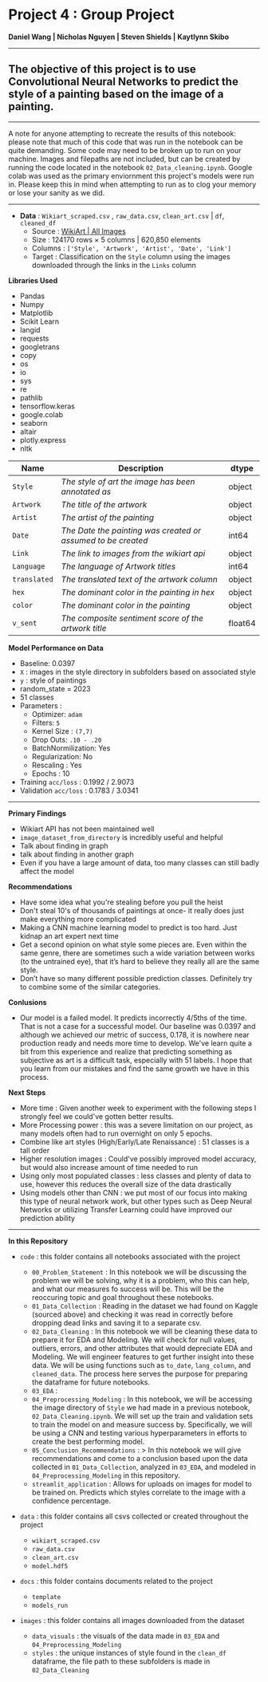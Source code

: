 # Project 4 : Group Project
**Daniel Wang | Nicholas Nguyen | Steven Shields | Kaytlynn Skibo**

---
 ## The objective of this project is to use Convolutional Neural Networks to predict the style of a painting based on the image of a painting.
 
---
A note for anyone attempting to recreate the results of this notebook: please note that much of this code that was run in the notebook can be quite demanding. Some code may need to be broken up to run on your machine. Images and filepaths are not included, but can be created by running the code located in the notebook `02_Data_cleaning.ipynb`. Google colab was used as the primary enviornment this project's models were run in. Please keep this in mind when attempting to run as to clog your memory or lose your sanity as we did.

---


+ **Data** : `Wikiart_scraped.csv` , `raw_data.csv`, `clean_art.csv` | `df`,  `cleaned_df`
  + Source : [WikiArt | All Images]('https://www.kaggle.com/datasets/antoinegruson/-wikiart-all-images-120k-link')
  + Size : 124170 rows × 5 columns | 620,850 elements
  + Columns : `['Style', 'Artwork', 'Artist', 'Date', 'Link']`
  + Target : Classification on the `Style` column using the images downloaded through the links in the `Links` column
  
**Libraries Used**
+ Pandas
+ Numpy
+ Matplotlib
+ Scikit Learn
+ langid
+ requests
+ googletrans
+ copy
+ os 
+ io
+ sys
+ re
+ pathlib
+ tensorflow.keras
+ google.colab
+ seaborn
+ altair
+ plotly.express
+ nltk
  
| **Name**   | **Description** | **dtype** |
| ----------- | ----------- | ------- |
|`Style`|_The style of art the image has been annotated as_| object |
|`Artwork`|_The title of the artwork_|object|
|`Artist`|_The artist of the painting_|object|
|`Date`|_The Date the painting was created or assumed to be created_| int64|
|`Link`|_The link to images from the wikiart api_|object|
|`Language`|_The language of Artwork titles_|int64|
|`translated`|_The translated text of the artwork column_|object|
|`hex`|_The dominant color in the painting in hex_|object|
|`color`|_The dominant color in the painting_|object|
|`v_sent`|_The composite sentiment score of the artwork title_|float64|

**Model Performance on Data**
+ Baseline: 0.0397
+ `X` : images in the style directory in subfolders based on associated style
+ `y` : style of paintings
+ random_state = 2023
+ 51 classes
+ Parameters : 
  + Optimizer: `adam`
  + Filters: `5`
  + Kernel Size : `(7,7)`
  + Drop Outs: `.10 - .20`
  + BatchNormilization: Yes
  + Regularization: No
  + Rescaling : Yes
  + Epochs : 10
+ Training `acc/loss` : 0.1992 / 2.9073
+ Validation `acc/loss` : 0.1783 / 3.0341

---

**Primary Findings**
- Wikiart API has not been maintained well
- `image_dataset_from_directory` is incredibly useful and helpful
- Talk about finding in graph
- talk about finding in another graph
- Even if you have a large amount of data, too many classes can still badly affect the model

**Recommendations**
- Have some idea what you're stealing before you pull the heist
- Don't steal 10's of thousands of paintings at once- it really does just make everything more complicated
- Making a CNN machine learning model to predict is too hard.  Just kidnap an art expert next time
- Get a second opinion on what style some pieces are.  Even within the same genre, there are sometimes such a wide variation between works (to the untrained eye), that it’s hard to believe they really all are the same style.
- Don’t have so many different possible prediction classes. Definitely try to combine some of the similar categories.


**Conlusions**
+ Our model is a failed model. It predicts incorrectly 4/5ths of the time. That is not a case for a successful model. Our baseline was 0.0397 and although we achieved our metric of success, 0.178, it is nowhere near production ready and needs more time to develop. We've learn quite a bit from this experience and realize that predicting something as subjective as art is a difficult task, especially with 51 labels. I hope that you learn from our mistakes and find the same growth we have in this process.

**Next Steps**
- More time : Given another week to experiment with the following steps I strongly feel we could've gotten better results.
- More Processing power : this was a severe limitation on our project, as many models often had to run overnight on only 5 epochs.
- Combine like art styles (High/Early/Late Renaissance) : 51 classes is a tall order
- Higher resolution images : Could've possibly improved model accuracy, but would also increase amount of time needed to run
- Using only most populated classes : less classes and plenty of data to use, however this reduces the overall size of the data drastically
- Using models other than CNN : we put most of our focus into making this type of neural network work, but other types such as Deep Neural Networks or utilizing Transfer Learning could have improved our prediction ability

---

**In this Repository**
- `code` : this folder contains all notebooks associated with the project
  - `00_Problem_Statement` : In this notebook we will be discussing the problem we will be solving, why it is a problem, who this can help, and what our measures fo success will be. This will be the reoccuring topic and goal throughout these notebooks.
  - `01_Data_Collection` : Reading in the dataset we had found on Kaggle (sourced above) and checking it was read in correctly before dropping dead links and saving it to a separate csv.
  - `02_Data_Cleaning` : In this notebook we will be cleaning these data to prepare it for EDA and Modeling. We will check for null values, outliers, errors, and other attributes that would depreciate EDA and Modeling. We will engineer features to get further insight into these data. We will be using functions such as `to_date`, `lang_column`, and `cleaned_data`. The process here serves the purpose for preparing the dataframe for future notebooks.
  - `03_EDA` : 
  - `04_Preprocessing_Modeling` : In this notebook, we will be accessing the image directory of `Style` we had made in a previous notebook, `02_Data_Cleaning.ipynb`. We will set up the train and validation sets to train the model on and measure success by. Specifically, we will be using a CNN and testing various hyperparameters in efforts to create the best performing model.
  - `05_Conclusion_Recommendations` : > In this notebook we will give recommendations and come to a conclusion based upon the data collected in `01_Data_Collection`, analyzed in `03_EDA`, and modeled in `04_Preprocessing_Modeling` in this repository.
  - `streamlit_application` : Allows for uploads on images for model to be trained on. Predicts which styles correlate to the image with a confidence percentage.

- `data` : this folder contains all csvs collected or created throughout the project
  - `wikiart_scraped.csv`
  - `raw_data.csv`
  - `clean_art.csv`
  - `model.hdf5`


- `docs` : this folder contains documents related to the project 
  - `template`
  - `models_run`


- `images` : this folder contains all images downloaded from the dataset 
  - `data_visuals` : the visuals of the data made in `03_EDA` and `04_Preprocessing_Modeling`
  - `styles` : the unique instances of style found in the `clean_df` dataframe, the file path to these subfolders is made in `02_Data_Cleaning`

